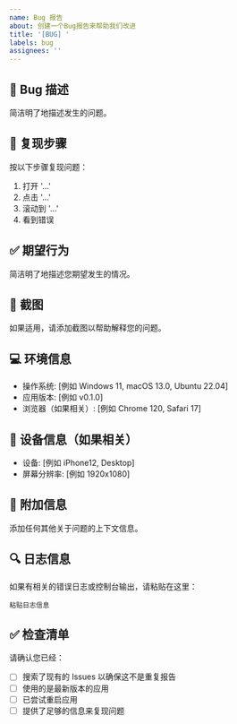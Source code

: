 ```yaml
---
name: Bug 报告
about: 创建一个Bug报告来帮助我们改进
title: '[BUG] '
labels: bug
assignees: ''
---
```


## 🐛 Bug 描述
简洁明了地描述发生的问题。

## 🔄 复现步骤
按以下步骤复现问题：
1. 打开 '...'
2. 点击 '...'
3. 滚动到 '...'
4. 看到错误

## ✅ 期望行为
简洁明了地描述您期望发生的情况。

## 📸 截图
如果适用，请添加截图以帮助解释您的问题。

## 💻 环境信息
- 操作系统: [例如 Windows 11, macOS 13.0, Ubuntu 22.04]
- 应用版本: [例如 v0.1.0]
- 浏览器（如果相关）: [例如 Chrome 120, Safari 17]

## 📱 设备信息（如果相关）
- 设备: [例如 iPhone12, Desktop]
- 屏幕分辨率: [例如 1920x1080]

## 📝 附加信息
添加任何其他关于问题的上下文信息。

## 🔍 日志信息
如果有相关的错误日志或控制台输出，请粘贴在这里：

```
粘贴日志信息
```

## ✅ 检查清单
请确认您已经：
- [ ] 搜索了现有的 Issues 以确保这不是重复报告
- [ ] 使用的是最新版本的应用
- [ ] 已尝试重启应用
- [ ] 提供了足够的信息来复现问题 